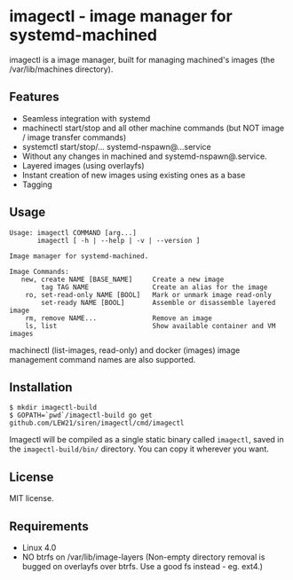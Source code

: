 # imagectl - image manager for systemd-machined

imagectl is a image manager, built for managing machined's images (the /var/lib/machines directory).

## Features
* Seamless integration with systemd
 * machinectl start/stop and all other machine commands (but NOT image / image transfer commands)
 * systemctl start/stop/... systemd-nspawn@...service
 * Without any changes in machined and systemd-nspawn@.service.
* Layered images (using overlayfs)
 * Instant creation of new images using existing ones as a base
* Tagging

## Usage
```
Usage: imagectl COMMAND [arg...]
       imagectl [ -h | --help | -v | --version ]

Image manager for systemd-machined.

Image Commands:
   new, create NAME [BASE_NAME]     Create a new image
        tag TAG NAME                Create an alias for the image
    ro, set-read-only NAME [BOOL]   Mark or unmark image read-only
        set-ready NAME [BOOL]       Assemble or disassemble layered image
    rm, remove NAME...              Remove an image
    ls, list                        Show available container and VM images
```

machinectl (list-images, read-only) and docker (images) image management command names are also supported.

## Installation
```console
$ mkdir imagectl-build
$ GOPATH=`pwd`/imagectl-build go get github.com/LEW21/siren/imagectl/cmd/imagectl
```

Imagectl will be compiled as a single static binary called `imagectl`, saved in the `imagectl-build/bin/` directory. You can copy it wherever you want.

## License
MIT license.

## Requirements
* Linux 4.0
* NO btrfs on /var/lib/image-layers (Non-empty directory removal is bugged on overlayfs over btrfs. Use a good fs instead - eg. ext4.)

